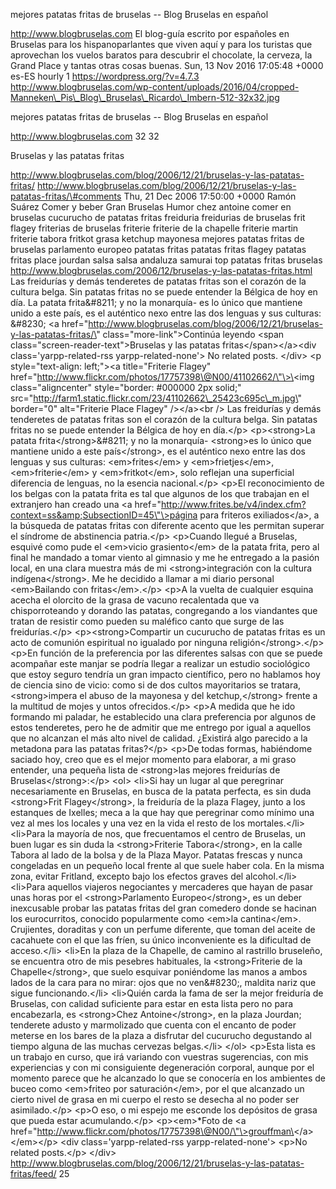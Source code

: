 mejores patatas fritas de bruselas -- Blog Bruselas en español

http://www.blogbruselas.com El blog-guía escrito por españoles en
Bruselas para los hispanoparlantes que viven aquí y para los turistas
que aprovechan los vuelos baratos para descubrir el chocolate, la
cerveza, la Grand Place y tantas otras cosas buenas. Sun, 13 Nov 2016
17:05:48 +0000 es-ES hourly 1 https://wordpress.org/?v=4.7.3
http://www.blogbruselas.com/wp-content/uploads/2016/04/cropped-Manneken\_Pis\_Blog\_Bruselas\_Ricardo\_Imbern-512-32x32.jpg

mejores patatas fritas de bruselas -- Blog Bruselas en español

http://www.blogbruselas.com 32 32

Bruselas y las patatas fritas

http://www.blogbruselas.com/blog/2006/12/21/bruselas-y-las-patatas-fritas/
http://www.blogbruselas.com/blog/2006/12/21/bruselas-y-las-patatas-fritas/\#comments
Thu, 21 Dec 2006 17:50:00 +0000 Ramón Suárez Comer y beber Gran Bruselas
Humor chez antoine comer en bruselas cucurucho de patatas fritas
freiduria freidurias de bruselas frit flagey friterias de bruselas
friterie friterie de la chapelle friterie martin friterie tabora fritkot
grasa ketchup mayonesa mejores patatas fritas de bruselas parlamento
europeo patatas fritas patatas fritas flagey patatas fritas place
jourdan salsa salsa andaluza samurai top patatas fritas bruselas
http://www.blogbruselas.com/2006/12/bruselas-y-las-patatas-fritas.html
Las freidurías y demás tenderetes de patatas fritas son el corazón de la
cultura belga. Sin patatas fritas no se puede entender la Bélgica de hoy
en día. La patata frita&\#8211; y no la monarquía- es lo único que
mantiene unido a este país, es el auténtico nexo entre las dos lenguas y
sus culturas: &\#8230; \<a
href=\"http://www.blogbruselas.com/blog/2006/12/21/bruselas-y-las-patatas-fritas/\"
class=\"more-link\"\>Continúa leyendo \<span
class=\"screen-reader-text\"\>Bruselas y las patatas
fritas\</span\>\</a\>\<div class=\'yarpp-related-rss
yarpp-related-none\'\> No related posts. \</div\> \<p
style=\"text-align: left;\"\>\<a title=\"Friterie Flagey\"
href=\"http://www.flickr.com/photos/17757398\@N00/41102662/\"\>\<img
class=\"aligncenter\" style=\"border: \#000000 2px solid;\"
src=\"http://farm1.static.flickr.com/23/41102662\_25423c695c\_m.jpg\"
border=\"0\" alt=\"Friterie Place Flagey\" /\>\</a\>\<br /\> Las
freidurías y demás tenderetes de patatas fritas son el corazón de la
cultura belga. Sin patatas fritas no se puede entender la Bélgica de hoy
en día.\</p\> \<p\>\<strong\>La patata frita\</strong\>&\#8211; y no la
monarquía- \<strong\>es lo único que mantiene unido a este
país\</strong\>, es el auténtico nexo entre las dos lenguas y sus
culturas: \<em\>frites\</em\> y \<em\>frietjes\</em\>,
\<em\>friterie\</em\> y \<em\>fritkot\</em\>, solo reflejan una
superficial diferencia de lenguas, no la esencia nacional.\</p\> \<p\>El
reconocimiento de los belgas con la patata frita es tal que algunos de
los que trabajan en el extranjero han creado una \<a
href=\"http://www.frites.be/v4/index.cfm?context=ss&amp;SubsectionID=45\"\>página
para friteros exiliados\</a\>, a la búsqueda de patatas fritas con
diferente acento que les permitan superar el síndrome de abstinencia
patria.\</p\> \<p\>Cuando llegué a Bruselas, esquivé como pude el
\<em\>vicio grasiento\</em\> de la patata frita, pero al final he
mandado a tomar viento al gimnasio y me he entregado a la pasión local,
en una clara muestra más de mi \<strong\>integración con la cultura
indígena\</strong\>. Me he decidido a llamar a mi diario personal
\<em\>Bailando con fritas\</em\>.\</p\> \<p\>A la vuelta de cualquier
esquina acecha el olorcito de la grasa de vacuno recalentada que va
chisporroteando y dorando las patatas, congregando a los viandantes que
tratan de resistir como pueden su maléfico canto que surge de las
freidurías.\</p\> \<p\>\<strong\>Compartir un cucurucho de patatas
fritas es un acto de comunión espiritual no igualado por ninguna
religión\</strong\>.\</p\> \<p\>En función de la preferencia por las
diferentes salsas con que se puede acompañar este manjar se podría
llegar a realizar un estudio sociológico que estoy seguro tendría un
gran impacto científico, pero no hablamos hoy de ciencia sino de vicio:
como si de dos cultos mayoritarios se tratara, \<strong\>impera el abuso
de la mayonesa y del ketchup,\</strong\> frente a la multitud de mojes y
untos ofrecidos.\</p\> \<p\>A medida que he ido formando mi paladar, he
establecido una clara preferencia por algunos de estos tenderetes, pero
he de admitir que me entrego por igual a aquellos que no alcanzan el más
alto nivel de calidad. ¿Existirá algo parecido a la metadona para las
patatas fritas?\</p\> \<p\>De todas formas, habiéndome saciado hoy, creo
que es el mejor momento para elaborar, a mi graso entender, una pequeña
lista de \<strong\>las mejores freidurías de Bruselas\</strong\>:\</p\>
\<ol\> \<li\>Si hay un lugar al que peregrinar necesariamente en
Bruselas, en busca de la patata perfecta, es sin duda \<strong\>Frit
Flagey\</strong\>, la freiduría de la plaza Flagey, junto a los
estanques de Ixelles; meca a la que hay que peregrinar como mínimo una
vez al mes los locales y una vez en la vida el resto de los
mortales.\</li\> \<li\>Para la mayoría de nos, que frecuentamos el
centro de Bruselas, un buen lugar es sin duda la \<strong\>Friterie
Tabora\</strong\>, en la calle Tabora al lado de la bolsa y de la Plaza
Mayor. Patatas frescas y nunca congeladas en un pequeño local frente al
que suele haber cola. En la misma zona, evitar Fritland, excepto bajo
los efectos graves del alcohol.\</li\> \<li\>Para aquellos viajeros
negociantes y mercaderes que hayan de pasar unas horas por el
\<strong\>Parlamento Europeo\</strong\>, es un deber inexcusable probar
las patatas fritas del gran comedero donde se hacinan los eurocurritos,
conocido popularmente como \<em\>la cantina\</em\>. Crujientes,
doraditas y con un perfume diferente, que toman del aceite de cacahuete
con el que las fríen, su único inconveniente es la dificultad de
acceso.\</li\> \<li\>En la plaza de la Chapelle, de camino al rastrillo
bruseleño, se encuentra otro de mis pesebres habituales, la
\<strong\>Friterie de la Chapelle\</strong\>, que suelo esquivar
poniéndome las manos a ambos lados de la cara para no mirar: ojos que no
ven&\#8230;, maldita nariz que sigue funcionando.\</li\> \<li\>Quién
carda la fama de ser la mejor freiduría de Bruselas, con calidad
suficiente para estar en esta lista pero no para encabezarla, es
\<strong\>Chez Antoine\</strong\>, en la plaza Jourdan; tenderete adusto
y marmolizado que cuenta con el encanto de poder meterse en los bares de
la plaza a disfrutar del cucurucho degustando al tiempo alguna de las
muchas cervezas belgas.\</li\> \</ol\> \<p\>Esta lista es un trabajo en
curso, que irá variando con vuestras sugerencias, con mis experiencias y
con mi consiguiente degeneración corporal, aunque por el momento parece
que he alcanzado lo que se conocería en los ambientes de buceo como
\<em\>friteo por saturación\</em\>, por el que alcanzado un cierto nivel
de grasa en mi cuerpo el resto se desecha al no poder ser
asimilado.\</p\> \<p\>O eso, o mi espejo me esconde los depósitos de
grasa que pueda estar acumulando.\</p\> \<p\>\<em\>\*Foto de \<a
href=\"http://www.flickr.com/photos/17757398\@N00/\"\>grouffman\</a\>\</em\>\</p\>
\<div class=\'yarpp-related-rss yarpp-related-none\'\> \<p\>No related
posts.\</p\> \</div\>
http://www.blogbruselas.com/blog/2006/12/21/bruselas-y-las-patatas-fritas/feed/
25
